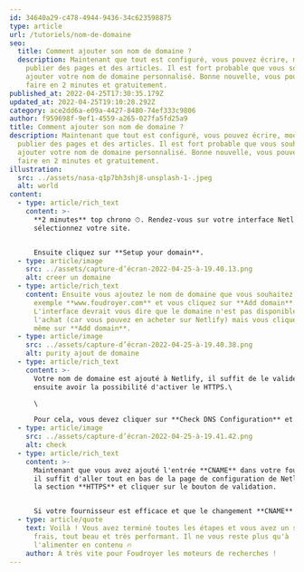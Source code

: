 ```yaml
---
id: 34640a29-c478-4944-9436-34c623598875
type: article
url: /tutoriels/nom-de-domaine
seo:
  title: Comment ajouter son nom de domaine ?
  description: Maintenant que tout est configuré, vous pouvez écrire, modifier,
    publier des pages et des articles. Il est fort probable que vous souhaitiez
    ajouter votre nom de domaine personnalisé. Bonne nouvelle, vous pouvez le
    faire en 2 minutes et gratuitement.
published_at: 2022-04-25T17:30:35.179Z
updated_at: 2022-04-25T19:10:28.292Z
category: ace2dd6a-e09a-4427-8480-74ef333c9806
author: f959698f-9ef1-4559-a265-027fa5fd25a9
title: Comment ajouter son nom de domaine ?
description: Maintenant que tout est configuré, vous pouvez écrire, modifier,
  publier des pages et des articles. Il est fort probable que vous souhaitiez
  ajouter votre nom de domaine personnalisé. Bonne nouvelle, vous pouvez le
  faire en 2 minutes et gratuitement.
illustration:
  src: ../assets/nasa-q1p7bh3shj8-unsplash-1-.jpeg
  alt: world
content:
  - type: article/rich_text
    content: >-
      **2 minutes** top chrono ⏱. Rendez-vous sur votre interface Netlify puis
      sélectionnez votre site. 


      Ensuite cliquez sur **Setup your domain**.
  - type: article/image
    src: ../assets/capture-d’écran-2022-04-25-à-19.40.13.png
    alt: creer un domaine
  - type: article/rich_text
    content: Ensuite vous ajoutez le nom de domaine que vous souhaitez utiliser, par
      exemple **www.foudroyer.com** et vous cliquez sur **Add domain**.
      L'interface devrait vous dire que le domaine n'est pas disponible à
      l'achat (car vous pouvez en acheter sur Netlify) mais vous cliquez quand
      même sur **Add domain**.
  - type: article/image
    src: ../assets/capture-d’écran-2022-04-25-à-19.40.38.png
    alt: purity ajout de domaine
  - type: article/rich_text
    content: >-
      Votre nom de domaine est ajouté à Netlify, il suffit de le valider pour
      ensuite avoir la possibilité d'activer le HTTPS.\

      \

      Pour cela, vous devez cliquer sur **Check DNS Configuration** et ajouter l'entrée CNAME dans votre fournisseur de domaine.
  - type: article/image
    src: ../assets/capture-d’écran-2022-04-25-à-19.41.42.png
    alt: check
  - type: article/rich_text
    content: >-
      Maintenant que vous avez ajouté l'entrée **CNAME** dans votre fournisseur,
      il suffit d'aller tout en bas de la page de configuration de Netlify, dans
      la section **HTTPS** et cliquer sur le bouton de validation.


      Si votre fournisseur est efficace et que le changement **CNAME** se fait instantanément, alors Netlify devrait pouvoir le valider et vous obtenez instantanément le **HTTPS**. Si ce n'est pas le cas, re-cliquez sur le bouton quelques minutes plus tard.
  - type: article/quote
    text: Voilà ! Vous avez terminé toutes les étapes et vous avez un site, tout
      frais, tout beau et très performant. Il ne vous reste plus qu'à
      l'alimenter en contenu 🔥
    author: À très vite pour Foudroyer les moteurs de recherches !
---
```

